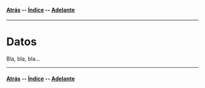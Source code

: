 #### [Atrás](metodologia.html) -- [Índice](index.html) -- [Adelante](resultados.html)
***

# Datos

Bla, bla, bla...

***
#### [Atrás](metodologia.html) -- [Índice](index.html) -- [Adelante](resultados.html)
